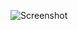 ![Screenshot](https://raw.githubusercontent.com/Cryakl/Ultimate-RAT-Collection/refs/heads/main/XWorm/XWorm%20V1.0/Screenshot.png)
